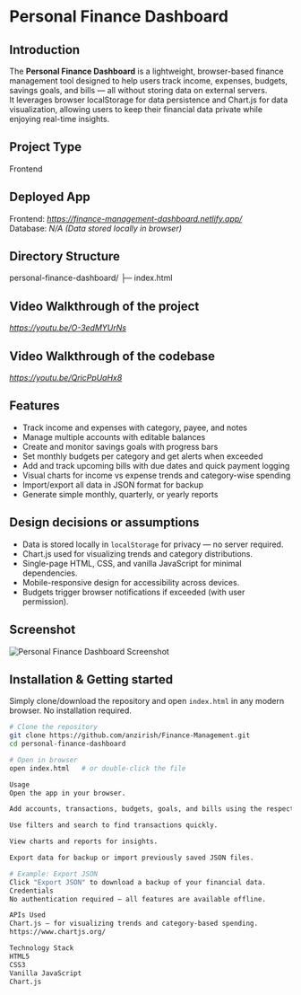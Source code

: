 # Personal Finance Dashboard

## Introduction
The **Personal Finance Dashboard** is a lightweight, browser-based finance management tool designed to help users track income, expenses, budgets, savings goals, and bills — all without storing data on external servers.  
It leverages browser localStorage for data persistence and Chart.js for data visualization, allowing users to keep their financial data private while enjoying real-time insights.

## Project Type
Frontend

## Deployed App
Frontend: _https://finance-management-dashboard.netlify.app/_  
Database: _N/A (Data stored locally in browser)_

## Directory Structure
personal-finance-dashboard/
├─ index.html

## Video Walkthrough of the project
_https://youtu.be/O-3edMYUrNs_

## Video Walkthrough of the codebase
_https://youtu.be/QricPpUaHx8_

## Features
- Track income and expenses with category, payee, and notes
- Manage multiple accounts with editable balances
- Create and monitor savings goals with progress bars
- Set monthly budgets per category and get alerts when exceeded
- Add and track upcoming bills with due dates and quick payment logging
- Visual charts for income vs expense trends and category-wise spending
- Import/export all data in JSON format for backup
- Generate simple monthly, quarterly, or yearly reports

## Design decisions or assumptions
- Data is stored locally in `localStorage` for privacy — no server required.
- Chart.js used for visualizing trends and category distributions.
- Single-page HTML, CSS, and vanilla JavaScript for minimal dependencies.
- Mobile-responsive design for accessibility across devices.
- Budgets trigger browser notifications if exceeded (with user permission).

## Screenshot

![Personal Finance Dashboard Screenshot](https://drive.google.com/uc?id=1j8vD5Wp4w1VGmcH3dfwO5RnOYLhFzGPM)

## Installation & Getting started
Simply clone/download the repository and open `index.html` in any modern browser. No installation required.

```bash
# Clone the repository
git clone https://github.com/anzirish/Finance-Management.git
cd personal-finance-dashboard

# Open in browser
open index.html   # or double-click the file

Usage
Open the app in your browser.

Add accounts, transactions, budgets, goals, and bills using the respective forms.

Use filters and search to find transactions quickly.

View charts and reports for insights.

Export data for backup or import previously saved JSON files.

# Example: Export JSON
Click "Export JSON" to download a backup of your financial data.
Credentials
No authentication required — all features are available offline.

APIs Used
Chart.js — for visualizing trends and category-based spending.
https://www.chartjs.org/

Technology Stack
HTML5
CSS3
Vanilla JavaScript
Chart.js
